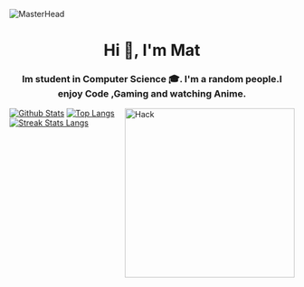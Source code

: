![MasterHead](https://media.tenor.com/wmkcq3t_cIEAAAAd/calm-and-relaxing-place-wallpaper-gifs.gif)
<h1 align="center">Hi 👋, I'm Mat</h1>
<h3 align="center">Im student in Computer Science 🎓. I'm a random people.I enjoy Code ,Gaming and watching Anime.</h3>
<img align="right" alt="Hack" width="300" src="https://cdn.dribbble.com/users/2507445/screenshots/5827735/internet-safety-hacker.gif">



[![Github Stats](https://github-readme-stats.vercel.app/api?username=kang-h3nt4i&show_icons=true&include_all_commits=true&count_private=true&&hide_border=true&bg_color=000000&icon_color=FFDF00&title_color=00FF00&text_color=FFFFFF&custom_title=My+Github+Stats)](https://github.com/kang-h3nt4i/kang-h3nt4i)
[![Top Langs](https://github-readme-stats.vercel.app/api/top-langs/?username=kang-h3nt4i&layout=compact&hide_border=true&langs_count=8&bg_color=000000&icon_color=FFDF00&title_color=00FF00&text_color=FFFFFF)](https://github.com/beruangsalju/kang-h3nt4i)
[![Streak Stats Langs](https://github-readme-streak-stats.herokuapp.com?user=kang-h3nt4i&theme=dark&background=black&ring=lime&fire=purple&dates=white&currStreakNum=lime&sideNums=lime&currStreakLabel=lime&sideLabels=lime&stroke=lime&border=black)](https://github.com/beruangsalju/kang-h3nt4i)
